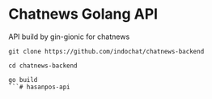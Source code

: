 # Chatnews Golang API

API build by gin-gionic for chatnews

```
git clone https://github.com/indochat/chatnews-backend

cd chatnews-backend

go build
```#   h a s a n p o s - a p i  
 